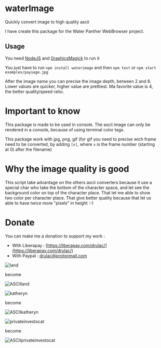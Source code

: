 # waterImage
Quickly convert image to high quality ascii

I have create this package for the Water Panther WebBrowser project.

## Usage
You need [NodeJS](https://nodejs.org/en/download/) and [GraphicsMagick](http://www.graphicsmagick.org/README.html#installation) to run it
           
You just have to run 
`npm install waterimage`
and then
`npm test` or `npm start examples/paysage.jpg`

After the image name you can precise the image depth, between 2 and 8. Lower values are quicker, higher value are prettiest. Ma favorite value is 4, the better quality/speed ratio.

# Important to know
This package is made to be used in console. The ascii image can only be rendered in a console, because of using terminal color tags.

This package work with jpg, png, gif (for gif you need to precise wich frame need to be converted, by adding `[x]`, where `x` is the frame number (starting at 0) after the filename)

# Why the image quality is good
This script take advantage on the others ascii converters because it use a special char who take the bottom of the character space, and let see the background color on top of the character place. That let me able to show two color per character place. That give better quality because that let us able to have twice more "pixels" in height :-)

# Donate
You can make me a donation to support my work :
- With Liberapay : [https://liberapay.com/drulac/](https://liberapay.com/drulac/)
- With Paypal : drulac@protonmail.com

![land](./examples/landscape.jpg)

become

![ASCIIland](./examples/ASCIIlandscape.png)

![katheryn](./examples/kath.jpg)

become

![ASCIIkatheryn](./examples/ASCIIkath.png)

![privateinvestocat](./examples/cat.jpg)

become

![ASCIIprivateinvestocat](./examples/ASCIIcat.png)

